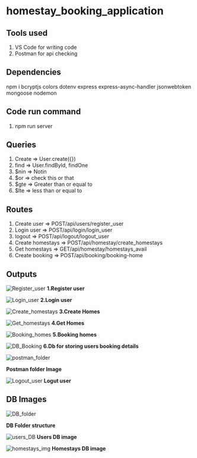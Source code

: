 # homestay_booking_application

## Tools used
1. VS Code for writing code
2. Postman for api checking

## Dependencies
npm i bcryptjs colors dotenv express express-async-handler jsonwebtoken mongoose nodemon

## Code run command
1. npm run server

## Queries
1. Create => User.create({})
2. find => User.findById, findOne
3. $nin => Notin
4. $or => check this or that
5. $gte => Greater than or equal to
6. $lte => less than or equal to

## Routes
1. Create user => POST/api/users/register_user
2. Login user => POST/api/login/login_user
3. logout => POST/api/logout/logout_user
4. Create homestays => POST/api/homestay/create_homestays
5. Get homestays => GET/api/homestay/homestays_avail
6. Create booking => POST/api/booking/booking-home

## Outputs

![Register_user](assets/registeruser.png)
**1.Register user**

![Login_user](assets/login.png)
**2.Login user**

![Create_homestays](assets/createhomes.png)
**3.Create Homes**

![Get_homestays](assets/gethomes.png)
**4.Get Homes**

![Booking_homes](assets/bookhomes.png)
**5.Booking homes**

![DB_Booking](assets/booking.png)
**6.Db for storing users booking details**

![postman_folder](assets/folder.png)

**Postman folder Image**

![Logout_user](assets/logout.png)
**Logut user**

## DB Images

![DB_folder](assets/dbfolder.png)

**DB Folder structure**

![users_DB](assets/users.png)
**Users DB image**

![homestays_img](assets/homestays.png)
**Homestays DB image**

